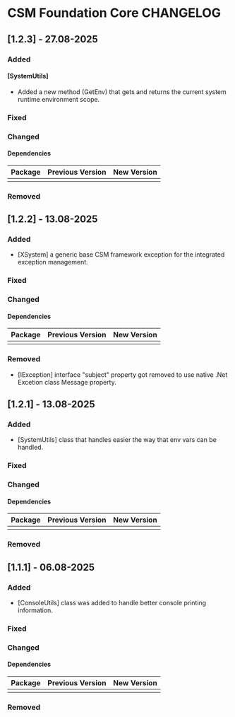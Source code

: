 # CSM Foundation Core CHANGELOG

## [1.2.3] - 27.08-2025

### Added

#### [SystemUtils]

- Added a new method (GetEnv) that gets and returns the current system runtime environment scope.

### Fixed

### Changed

#### Dependencies

| Package                                 | Previous Version | New Version     |
|:----------------------------------------|:----------------:|:---------------:|
|                                         |                  |                 |

### Removed

## [1.2.2] - 13.08-2025

### Added

- [XSystem] a generic base CSM framework exception for the integrated exception management.

### Fixed

### Changed

#### Dependencies

| Package                                 | Previous Version | New Version     |
|:----------------------------------------|:----------------:|:---------------:|
|                                         |                  |                 |

### Removed

- [IException] interface "subject" property got removed to use native .Net Excetion class Message property.

## [1.2.1] - 13.08-2025

### Added

- [SystemUtils] class that handles easier the way that env vars can be handled.

### Fixed

### Changed

#### Dependencies

| Package                                 | Previous Version | New Version     |
|:----------------------------------------|:----------------:|:---------------:|
|                                         |                  |                 |

### Removed

## [1.1.1] - 06.08-2025

### Added

- [ConsoleUtils] class was added to handle better console printing information.

### Fixed

### Changed

#### Dependencies

| Package                                 | Previous Version | New Version     |
|:----------------------------------------|:----------------:|:---------------:|
|                                         |                  |                 |

### Removed
